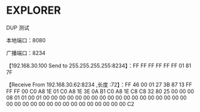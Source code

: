 # EXPLORER

DUP 测试

本地端口：8080

广播端口：8234

【192.168.30.100 Send to 255.255.255.255:8234】：FF FF FF FF FF FF 01 81 7F

【Receive From 192.168.30.62:8234 ,长度 :72】：FF 46 00 01 27 3B 87 13 FF FF FF 00 C0 A8 1E 01 C0 A8 1E 3E 0A B1 C0 A8 1E C8 C8 32 80 25 00 00 00 08 01 01 00 01 00 00 00 00 00 00 00 00 00 00 00 00 00 00 00 00 00 00 00 00 00 00 00 00 00 00 00 00 00 00 00 00 00 C2

<!-- ![Alt text](explorer-udp.png) -->

